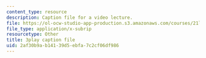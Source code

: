 ```yaml
---
content_type: resource
description: Caption file for a video lecture.
file: https://ol-ocw-studio-app-production.s3.amazonaws.com/courses/21l-011-the-film-experience-fall-2013/2af30b9ab14139d5ebfa7c2cf06df986_flAwb1TmOkQ.srt
file_type: application/x-subrip
resourcetype: Other
title: 3play caption file
uid: 2af30b9a-b141-39d5-ebfa-7c2cf06df986
---
```

